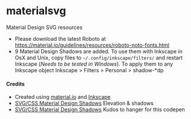 # materialsvg
Material Design SVG resources


* Please download the latest Roboto at
https://material.io/guidelines/resources/roboto-noto-fonts.html
* 9 Material Design Shadows are added. To use them with Inkscape in OsX and Unix, copy files to 
`~/.config/inkscape/filters/` and restart Inkscape (*Needs to be tested in Windows*). To apply them to any Inkscape object Inkscape > Filters > Personal > shadow-*dp 



#### Credits
 * Created using [material.io](https://material.io/resources) and [Inkscape](https://inkscape.org/en/)
 * [SVG/CSS Material Design Shadows](https://material.io/guidelines/material-design/elevation-shadows.html#elevation-shadows-elevation-android) Elevation & shadows
 * [SVG/CSS Material Design Shadows](http://codepen.io/hanger/pen/yOGvQp) Kudos to hanger for this codepen



